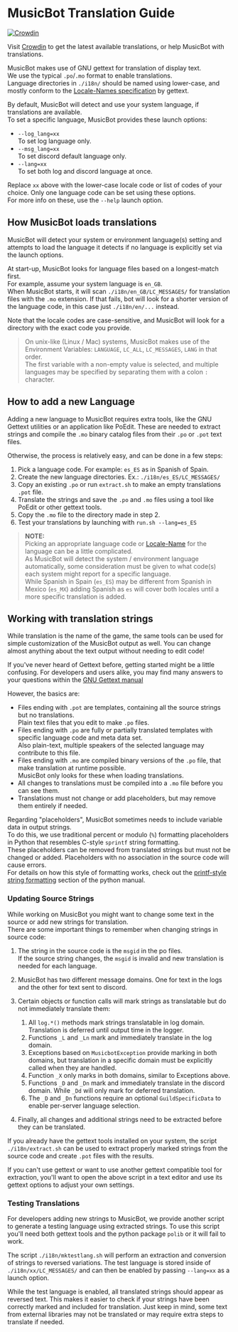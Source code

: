# MusicBot Translation Guide  

[![Crowdin](https://badges.crowdin.net/notmusicbot/localized.svg)](https://crowdin.com/project/notmusicbot)

Visit [Crowdin](https://crowdin.com/project/notmusicbot/) to get the latest available translations, or help MusicBot with translations.

MusicBot makes use of GNU gettext for translation of display text.  
We use the typical `.po`/`.mo` format to enable translations.  
Language directories in `./i18n/` should be named using lower-case, and mostly conform to the [Locale-Names specification](https://www.gnu.org/savannah-checkouts/gnu/gettext/manual/html_node/Locale-Names.html) by gettext.  

By default, MusicBot will detect and use your system language, if translations are available.  
To set a specific language, MusicBot provides these launch options:  

- `--log_lang=xx`  
  To set log language only.  
- `--msg_lang=xx`  
  To set discord default language only.  
- `--lang=xx`  
  To set both log and discord language at once.  

Replace `xx` above with the lower-case locale code or list of codes of your choice. Only one language code can be set using these options.  
For more info on these, use the `--help` launch option.

## How MusicBot loads translations  

MusicBot will detect your system or environment language(s) setting and attempts to load the language it detects if no language is explicitly set via the launch options.  

At start-up, MusicBot looks for language files based on a longest-match first.  
For example, assume your system language is `en_GB`.  
When MusicBot starts, it will scan `./i18n/en_GB/LC_MESSAGES/` for translation files with the `.mo` extension. If that fails, bot will look for a shorter version of the language code, in this case just `./i18n/en/...` instead.  

Note that the locale codes are case-sensitive, and MusicBot will look for a directory with the exact code you provide.

> On unix-like (Linux / Mac) systems, MusicBot makes use of the Environment Variables: `LANGUAGE`, `LC_ALL`, `LC_MESSAGES`, `LANG` in that order.  
The first variable with a non-empty value is selected, and multiple languages may be specified by separating them with a colon `:` character.

## How to add a new Language  

Adding a new language to MusicBot requires extra tools, like the GNU Gettext utilities or an application like PoEdit. These are needed to extract strings and compile the `.mo` binary catalog files from their `.po` or `.pot` text files.  

Otherwise, the process is relatively easy, and can be done in a few steps:  

1. Pick a language code. For example: `es_ES` as in Spanish of Spain.  
2. Create the new language directories. Ex.: `./i18n/es_ES/LC_MESSAGES/`  
3. Copy an existing `.po` or run `extract.sh` to make an empty translations `.pot` file.  
4. Translate the strings and save the `.po` and `.mo` files using a tool like PoEdit or other gettext tools.
5. Copy the `.mo` file to the directory made in step 2.
6. Test your translations by launching with `run.sh --lang=es_ES`  

>**NOTE:**   
Picking an appropriate language code or [Locale-Name](https://www.gnu.org/savannah-checkouts/gnu/gettext/manual/html_node/Locale-Names.html) for the language can be a little complicated.  
As MusicBot will detect the system / environment language automatically, some consideration must be given to what code(s) each system might report for a specific language.  
While Spanish in Spain (`es_ES`) may be different from Spanish in Mexico (`es_MX`) adding Spanish as `es` will cover both locales until a more specific translation is added.  

## Working with translation strings  

While translation is the name of the game, the same tools can be used for simple customization of the MusicBot output as well.  You can change almost anything about the text output without needing to edit code!

If you've never heard of Gettext before, getting started might be a little confusing.  For developers and users alike, you may find many answers to your questions within the [GNU Gettext manual](https://www.gnu.org/software/gettext/manual/index.html)  

However, the basics are:

- Files ending with `.pot` are templates, containing all the source strings but no translations.  
  Plain text files that you edit to make `.po` files.
- Files ending with `.po` are fully or partially translated templates with specific language code and meta data set.  
  Also plain-text, multiple speakers of the selected language may contribute to this file.
- Files ending with `.mo` are compiled binary versions of the `.po` file, that make translation at runtime possible.  
  MusicBot only looks for these when loading translations.
- All changes to translations must be compiled into a `.mo` file before you can see them.
- Translations must not change or add placeholders, but may remove them entirely if needed.

Regarding "placeholders", MusicBot sometimes needs to include variable data in output strings.  
To do this, we use traditional percent or modulo (`%`) formatting placeholders in Python that resembles C-style `sprintf` string formatting.  
These placeholders can be removed from translated strings but must not be changed or added.  Placeholders with no association in the source code will cause errors.  
For details on how this style of formatting works, check out the [printf-style string formatting](https://docs.python.org/3.10/library/stdtypes.html#printf-style-string-formatting) section of the python manual.

### Updating Source Strings

While working on MusicBot you might want to change some text in the source or add new strings for translation.  
There are some important things to remember when changing strings in source code:  

1. The string in the source code is the `msgid` in the po files.  
  If the source string changes, the `msgid` is invalid and new translation is needed for each language.

2. MusicBot has two different message domains. One for text in the logs and the other for text sent to discord.

3. Certain objects or function calls will mark strings as translatable but do not immediately translate them:  

   1. All `log.*()` methods mark strings translatable in log domain.  
      Translation is deferred until output time in the logger.
   2. Functions `_L` and `_Ln` mark and immediately translate in the log domain.
   3. Exceptions based on `MusicbotException` provide marking in both domains, but translation in a specific domain must be explicitly called when they are handled.  
   4. Function `_X` only marks in both domains, similar to Exceptions above.
   5. Functions `_D` and `_Dn` mark and immediately translate in the discord domain. While `_Dd` will only mark for deferred translation.
   6. The `_D` and `_Dn` functions require an optional `GuildSpecificData` to enable per-server language selection.

4. Finally, all changes and additional strings need to be extracted before they can be translated.  


If you already have the gettext tools installed on your system, the script `./i18n/extract.sh` can be used to extract properly marked strings from the source code and create `.pot` files with the results.  

If you can't use gettext or want to use another gettext compatible tool for extraction, you'll want to open the above script in a text editor and use its gettext options to adjust your own settings.

### Testing Translations
For developers adding new strings to MusicBot, we provide another script to generate a testing language using extracted strings. To use this script you'll need both gettext tools and the python package `polib` or it will fail to work.

The script `./i18n/mktestlang.sh` will perform an extraction and conversion of strings to reversed variations. The test language is stored inside of `./i18n/xx/LC_MESSAGES/` and can then be enabled by passing `--lang=xx` as a launch option.  

While the test language is enabled, all translated strings should appear as reversed text.  This makes it easier to check if your strings have been correctly marked and included for translation.  Just keep in mind, some text from external libraries may not be translated or may require extra steps to translate if needed.  

